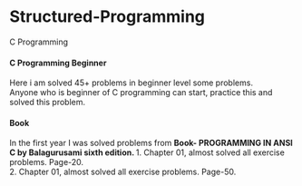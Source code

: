 # Structured-Programming
<p> C Programming </p>
<h4><b> C Programming Beginner </b></h4>
Here i am solved 45+ problems in beginner level some problems.<br>
Anyone who is beginner of C programming can start, practice this and solved this problem.
<br>

<p> <h4><b> Book </b></h4>
In the first year I was solved problems from <b> Book- PROGRAMMING IN 
ANSI C by Balagurusami sixth edition. </b>
1. Chapter 01, almost solved all exercise problems. Page-20. <br>
2. Chapter 01, almost solved all exercise problems. Page-50.
</p>
